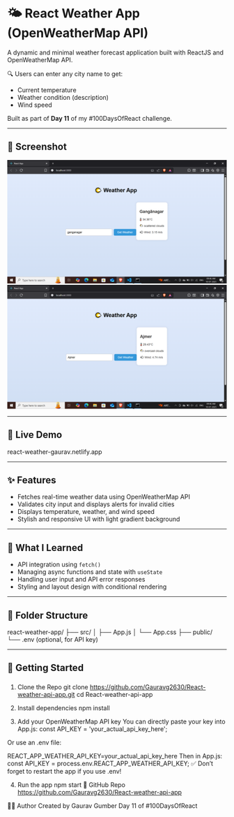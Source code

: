 # 🌤️ React Weather App (OpenWeatherMap API)

A dynamic and minimal weather forecast application built with ReactJS and OpenWeatherMap API.

🔍 Users can enter any city name to get:
- Current temperature
- Weather condition (description)
- Wind speed

Built as part of **Day 11** of my #100DaysOfReact challenge.

---

## 📸 Screenshot

![Weather App Screenshot](./Screenshot%20(440).png) 
![Weather App Screenshot](./Screenshot%20(441).png) 



---

## 🔗 Live Demo

react-weather-gaurav.netlify.app

---

## ✨ Features

- Fetches real-time weather data using OpenWeatherMap API
- Validates city input and displays alerts for invalid cities
- Displays temperature, weather, and wind speed
- Stylish and responsive UI with light gradient background

---

## 🧠 What I Learned

- API integration using `fetch()`
- Managing async functions and state with `useState`
- Handling user input and API error responses
- Styling and layout design with conditional rendering

---

## 📁 Folder Structure

react-weather-app/
├── src/
│ ├── App.js
│ └── App.css
├── public/
└── .env (optional, for API key)

---

## 🚀 Getting Started

### 

1. Clone the Repo
git clone https://github.com/Gauravg2630/React-weather-api-app.git
cd React-weather-api-app

2. Install dependencies
npm install

3. Add your OpenWeatherMap API key
You can directly paste your key into App.js:
const API_KEY = 'your_actual_api_key_here';

Or use an .env file:

REACT_APP_WEATHER_API_KEY=your_actual_api_key_here
Then in App.js:
const API_KEY = process.env.REACT_APP_WEATHER_API_KEY;
✅ Don’t forget to restart the app if you use .env!

4. Run the app
npm start
🔗 GitHub Repo
https://github.com/Gauravg2630/React-weather-api-app

🙋‍♂️ Author
Created by Gaurav Gumber
Day 11 of #100DaysOfReact
